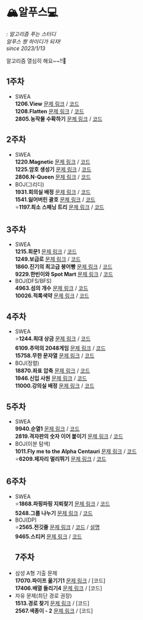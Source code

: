 # 🏔알푸스💻
*: 알고리즘 푸는 스터디*  
*알푸스 짱 하이디가 되자!*  
*since 2023/1/13*  

알고리즘 열심히 해요~~!!🤗 

## 1주차
* SWEA  
 **1206.View** 
 [문제 링크](https://swexpertacademy.com/main/code/problem/problemDetail.do?contestProbId=AV134DPqAA8CFAYh) / [코드](https://github.com/SSAFY-9th-Seoul-class-11/Dasom_Han/blob/main/src/week1/swea_1206.java)  
 **1208.Flatten**
 [문제 링크](https://swexpertacademy.com/main/code/problem/problemDetail.do?contestProbId=AV139KOaABgCFAYh) / [코드](https://github.com/SSAFY-9th-Seoul-class-11/Dasom_Han/blob/main/src/week1/swea_1208.java)  
 **2805.농작물 수확하기**
 [문제 링크](https://swexpertacademy.com/main/code/problem/problemDetail.do?contestProbId=AV7GLXqKAWYDFAXB) / [코드](https://github.com/SSAFY-9th-Seoul-class-11/Dasom_Han/blob/main/src/week1/swea_2805.java)    
## 2주차
* SWEA  
 **1220.Magnetic**
 [문제 링크](https://swexpertacademy.com/main/code/problem/problemDetail.do?contestProbId=AV14hwZqABsCFAYD) / [코드](https://github.com/SSAFY-9th-Seoul-class-11/Dasom_Han/blob/main/src/week2/swea_1220.java)  
 **1225.암호 생성기**
 [문제 링크](https://swexpertacademy.com/main/code/problem/problemDetail.do?contestProbId=AV14uWl6AF0CFAYD) / [코드](https://github.com/SSAFY-9th-Seoul-class-11/Dasom_Han/blob/main/src/week2/swea_1225.java)  
 **2806.N-Queen**
 [문제 링크](https://swexpertacademy.com/main/code/problem/problemDetail.do?contestProbId=AV7GKs06AU0DFAXB) / [코드](https://github.com/SSAFY-9th-Seoul-class-11/Dasom_Han/blob/main/src/week2/swea_2806.java)  
* BOJ(그리디)  
 **1931.회의실 배정**
 [문제 링크](https://www.acmicpc.net/problem/1931) / [코드](https://github.com/SSAFY-9th-Seoul-class-11/Dasom_Han/blob/main/src/week2/boj_1931.java)  
 **1541.잃어버린 괄호**
 [문제 링크](https://www.acmicpc.net/problem/1541) / [코드](https://github.com/SSAFY-9th-Seoul-class-11/Dasom_Han/blob/main/src/week2/boj_1541.java)  
 ⭐**1197.최소 스패닝 트리**
 [문제 링크](https://www.acmicpc.net/problem/1197) / [코드](https://github.com/SSAFY-9th-Seoul-class-11/Dasom_Han/blob/main/src/week2/boj_1197.java)  
## 3주차
* SWEA  
 **1215.회문1**
 [문제 링크](https://swexpertacademy.com/main/code/problem/problemDetail.do?contestProbId=AV14QpAaAAwCFAYi) / [코드](https://github.com/SSAFY-9th-Seoul-class-11/Dasom_Han/blob/main/src/week3/swea_1215.java)  
 **1249.보급로**
 [문제 링크](https://swexpertacademy.com/main/code/problem/problemDetail.do?contestProbId=AV15QRX6APsCFAYD) / [코드](https://github.com/SSAFY-9th-Seoul-class-11/Dasom_Han/blob/main/src/week3/swea_1249.java)  
 **1860.진기의 최고급 붕어빵**
 [문제 링크](https://swexpertacademy.com/main/code/problem/problemDetail.do?contestProbId=AV5LsaaqDzYDFAXc) / [코드](https://github.com/SSAFY-9th-Seoul-class-11/Dasom_Han/blob/main/src/week3/swea_1860.java)  
 **9229.한빈이와 Spot Mart**
 [문제 링크](https://swexpertacademy.com/main/code/problem/problemDetail.do?contestProbId=AW8Wj7cqbY0DFAXN) / [코드](https://github.com/SSAFY-9th-Seoul-class-11/Dasom_Han/blob/main/src/week3/swea_9229.java)  
* BOJ(DFS/BFS)  
 **4963.섬의 개수**
 [문제 링크](https://www.acmicpc.net/problem/4963) / [코드](https://github.com/SSAFY-9th-Seoul-class-11/Dasom_Han/blob/main/src/week3/boj_4963.java)  
 **10026.적록색약**
 [문제 링크](https://www.acmicpc.net/problem/10026) / [코드](https://github.com/SSAFY-9th-Seoul-class-11/Dasom_Han/blob/main/src/week3/boj_10026.java)  
## 4주차
* SWEA  
 ⭐**1244.최대 상금**
 [문제 링크](https://swexpertacademy.com/main/code/problem/problemDetail.do?contestProbId=AV15Khn6AN0CFAYD) / [코드](https://github.com/SSAFY-9th-Seoul-class-11/Dasom_Han/blob/main/src/week4/swea_1244.java)  
 **6109.추억의 2048게임**
 [문제 링크](https://swexpertacademy.com/main/code/problem/problemDetail.do?contestProbId=AWbrg9uabZsDFAWQ) / [코드](https://github.com/SSAFY-9th-Seoul-class-11/Dasom_Han/blob/main/src/week4/swea_6109.java)  
 **15758.무한 문자열**
 [문제 링크](https://swexpertacademy.com/main/code/problem/problemDetail.do?contestProbId=AYP5JmsqcngDFATW) / [코드](https://github.com/SSAFY-9th-Seoul-class-11/Dasom_Han/blob/main/src/week4/swea_15758.java)  
* BOJ(정렬)  
 **18870.좌표 압축**
 [문제 링크](https://www.acmicpc.net/problem/18870) / [코드](https://github.com/SSAFY-9th-Seoul-class-11/Dasom_Han/blob/main/src/week4/boj_18870.java)  
 **1946.신입 사원**
 [문제 링크](https://www.acmicpc.net/problem/1946) / [코드](https://github.com/SSAFY-9th-Seoul-class-11/Dasom_Han/blob/main/src/week4/boj_1946.java)  
 **11000.강의실 배정**
 [문제 링크](https://www.acmicpc.net/problem/11000) / [코드](https://github.com/SSAFY-9th-Seoul-class-11/Dasom_Han/blob/main/src/week4/boj_11000.java)  
## 5주차
* SWEA  
 **9940.순열1**
 [문제 링크](https://swexpertacademy.com/main/code/problem/problemDetail.do?contestProbId=AXHx23oq0REDFAXR) / [코드](https://github.com/SSAFY-9th-Seoul-class-11/Dasom_Han/blob/main/src/week5/swea_9940.java)  
 **2819.격자판의 숫자 이어 붙이기**
 [문제 링크](https://swexpertacademy.com/main/code/problem/problemDetail.do?contestProbId=AV7I5fgqEogDFAXB) / [코드](https://github.com/SSAFY-9th-Seoul-class-11/Dasom_Han/blob/main/src/week5/swea_2819.java)  
* BOJ(이분 탐색)  
 **1011.Fly me to the Alpha Centauri**
 [문제 링크](https://www.acmicpc.net/problem/1011) / [코드](https://github.com/SSAFY-9th-Seoul-class-11/Dasom_Han/blob/main/src/week5/boj_1011.java)  
 ⭐**6209.제자리 멀리뛰기**
 [문제 링크](https://www.acmicpc.net/problem/6209) / [코드](https://github.com/SSAFY-9th-Seoul-class-11/Dasom_Han/blob/main/src/week5/boj_6209.java)  
 ## 6주차
 * SWEA  
  ⭐**1868.파핑파핑 지뢰찾기**
  [문제 링크](https://swexpertacademy.com/main/code/problem/problemDetail.do?contestProbId=AV5LwsHaD1MDFAXc) / [코드](https://github.com/SSAFY-9th-Seoul-class-11/Dasom_Han/blob/main/src/week6/swea_1868.java)  
  **5248.그룹 나누기**
  [문제 링크](https://swexpertacademy.com/main/code/userProblem/userProblemDetail.do?contestProbId=AX--pdmaF9YDFARi) / [코드](https://github.com/SSAFY-9th-Seoul-class-11/Dasom_Han/blob/main/src/week6/swea_5248.java)  
* BOJ(DP)  
  ⭐**2565.전깃줄**
  [문제 링크](https://www.acmicpc.net/problem/2565) / [코드](https://github.com/SSAFY-9th-Seoul-class-11/Dasom_Han/blob/main/src/week6/boj_2565.java) / [설명](https://github.com/SSAFY-9th-Seoul-class-11/Dasom_Han/blob/main/src/week6/전깃줄.png)  
  **9465.스티커**
  [문제 링크](https://www.acmicpc.net/problem/9465) / [코드](https://github.com/SSAFY-9th-Seoul-class-11/Dasom_Han/blob/main/src/week6/boj_9465.java)  
  ## 7주차
 * 삼성 A형 기출 문제  
  **17070.파이프 옮기기1**
  [문제 링크](https://www.acmicpc.net/problem/17070) / [코드]  
  **17406.배열 돌리기4**
  [문제 링크](https://www.acmicpc.net/problem/17406) / [코드]  
* 자유 문제(최단 경로 권장)  
  **1513.경로 찾기**
  [문제 링크](https://www.acmicpc.net/problem/1513) / [코드]   
  **2567.색종이 - 2**
  [문제 링크](https://www.acmicpc.net/problem/2567) / [코드]  
